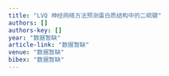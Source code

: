 ```yaml
---
title: "LVQ 神经网络方法预测蛋白质结构中的二硫键"
authors: []
authors-key: []
year: "数据暂缺"
article-link: "数据暂缺"
venue: "数据暂缺"
bibex: "数据暂缺"
---
```


